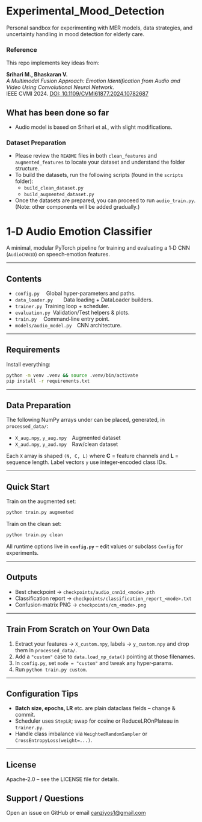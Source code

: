 # Experimental_Mood_Detection
Personal sandbox for experimenting with MER models, data strategies, and uncertainty handling in mood detection for elderly care.


### Reference

This repo implements key ideas from:

**Srihari M., Bhaskaran V.**  
*A Multimodal Fusion Approach: Emotion Identification from Audio and Video Using Convolutional Neural Network*.  
IEEE CVMI 2024. [DOI: 10.1109/CVMI61877.2024.10782687](https://doi.org/10.1109/CVMI61877.2024.10782687)

## What has been done so far

- Audio model is based on Srihari et al., with slight modifications.

### Dataset Preparation

- Please review the `README` files in both `clean_features` and `augmented_features` to locate your dataset and understand the folder structure.
- To build the datasets, run the following scripts (found in the `scripts` folder):
  - `build_clean_dataset.py`
  - `build_augmented_dataset.py`
- Once the datasets are prepared, you can proceed to run `audio_train.py`.  
  (Note: other components will be added gradually.)



# 1‑D Audio Emotion Classifier

A minimal, modular PyTorch pipeline for training and evaluating a 1‑D CNN (`AudioCNN1D`) on speech‑emotion features.

---

## Contents

* `config.py`  Global hyper‑parameters and paths.
* `data_loader.py`  Data loading + DataLoader builders.
* `trainer.py` Training loop + scheduler.
* `evaluation.py` Validation/Test helpers & plots.
* `train.py`  Command‑line entry point.
* `models/audio_model.py` CNN architecture.

---

## Requirements

Install everything:

```bash
python -m venv .venv && source .venv/bin/activate
pip install -r requirements.txt
```

---

## Data Preparation

The following NumPy arrays under can be placed, generated, in `processed_data/`:

* `X_aug.npy`, `y_aug.npy` Augmented dataset
* `X_aud.npy`, `y_aud.npy` Raw/clean dataset

Each `X` array is shaped `(N, C, L)` where **C** = feature channels and **L** = sequence length.  Label vectors `y` use integer‑encoded class IDs.

---

## Quick Start

Train on the augmented set:

```bash
python train.py augmented
```

Train on the clean set:

```bash
python train.py clean
```

All runtime options live in **`config.py`** – edit values or subclass `Config` for experiments.

---

## Outputs

* Best checkpoint → `checkpoints/audio_cnn1d_<mode>.pth`
* Classification report → `checkpoints/classification_report_<mode>.txt`
* Confusion‑matrix PNG → `checkpoints/cm_<mode>.png`

---

## Train From Scratch on Your Own Data

1. Extract your features → `X_custom.npy`, labels → `y_custom.npy` and drop them in `processed_data/`.
2. Add a `"custom"` case to `data.load_np_data()` pointing at those filenames.
3. In `config.py`, set `mode = "custom"` and tweak any hyper‑params.
4. Run `python train.py custom`.

---

## Configuration Tips

* **Batch size, epochs, LR** etc. are plain dataclass fields – change & commit.
* Scheduler uses `StepLR`; swap for cosine or ReduceLROnPlateau in `trainer.py`.
* Handle class imbalance via `WeightedRandomSampler` or `CrossEntropyLoss(weight=...)`.

---

## License

Apache‑2.0 – see the LICENSE file for details.

## Support / Questions

Open an issue on GitHub or email canziyos1@gmail.com






